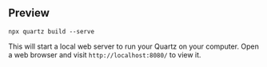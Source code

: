 ## Preview
```
npx quartz build --serve
```
This will start a local web server to run your Quartz on your computer. Open a web browser and visit `http://localhost:8080/` to view it.
